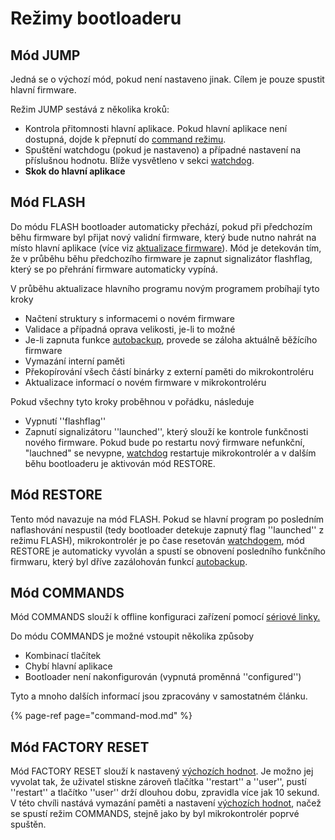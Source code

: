 # Režimy bootloaderu

## Mód JUMP

Jedná se o výchozí mód, pokud není nastaveno jinak. Cílem je pouze spustit hlavní firmware.

Režim JUMP sestává z několika kroků:

* Kontrola přitomnosti hlavní aplikace. Pokud hlavní aplikace není dostupná, dojde k přepnutí do [command režimu](command-mod.md).
* Spuštění watchdogu \(pokud je nastaveno\) a případné nastavení na příslušnou hodnotu. Blíže vysvětleno v sekci [watchdog](https://github.com/byzance/public-documentation/tree/38b460c46404c197299c0f0a84e3402a9b74c8d7/byzance_documentation/architektura-fw/bootloader/link%20na%20watchdog/README.md).
* **Skok do hlavní aplikace**

## Mód FLASH

Do módu FLASH bootloader automaticky přechází, pokud při předchozím běhu firmware byl přijat nový  validní firmware, který bude nutno nahrát na místo hlavní aplikace \(více viz [aktualizace firmware](https://github.com/byzance/public-documentation/tree/38b460c46404c197299c0f0a84e3402a9b74c8d7/byzance_documentation/architektura-fw/bootloader/odkaz%20aktualizace%20firmware/README.md)\). Mód je detekován tím, že v průběhu běhu předchozího firmware je zapnut signalizátor flashflag, který se po přehrání firmware automaticky vypíná. 

V průběhu aktualizace hlavního programu novým programem probíhají tyto kroky

* Načtení struktury s informacemi o novém firmware
* Validace a případná oprava velikosti, je-li to možné
* Je-li zapnuta funkce [autobackup](../autobackup.md), provede se záloha aktuálně běžícího firmware
* Vymazání interní paměti
* Překopírování všech částí binárky z externí paměti do mikrokontroléru
* Aktualizace informací o novém firmware v mikrokontroléru

Pokud všechny tyto kroky proběhnou v pořádku, následuje

* Vypnutí ''flashflag''
* Zapnutí signalizátoru ''launched'', který slouží ke kontrole funkčnosti nového firmware. Pokud bude po restartu nový firmware nefunkční, "lauchned" se nevypne, [watchdog](https://github.com/byzance/public-documentation/tree/38b460c46404c197299c0f0a84e3402a9b74c8d7/byzance_documentation/architektura-fw/bootloader/ODKAZ%20WATCHDOG/README.md)  restartuje mikrokontrolér a v dalším běhu bootloaderu je aktivován mód RESTORE.

## Mód RESTORE

Tento mód navazuje na mód FLASH.  Pokud se hlavní program po posledním naflashování nespustil \(tedy bootloader detekuje zapnutý flag ''launched'' z režimu FLASH\), mikrokontrolér je po čase resetován [watchdogem](../../funkcionality/watchdog.md), mód RESTORE je automaticky vyvolán a spustí se obnovení posledního funkčního firmwaru, který byl dříve zazálohován funkcí [autobackup](../autobackup.md). 

## Mód COMMANDS

Mód COMMANDS slouží k offline konfiguraci zařízení pomocí [sériové linky.](../../tutorialy/komunikace-po-seriove-lince-uart/) 

Do módu COMMANDS je možné vstoupit několika způsoby

* Kombinací tlačítek
* Chybí hlavní aplikace
* Bootloader není nakonfigurován \(vypnutá proměnná ''configured''\)

Tyto a mnoho dalších informací jsou zpracovány v samostatném článku.

{% page-ref page="command-mod.md" %}

## Mód FACTORY RESET

Mód FACTORY RESET slouží k nastavený [výchozích hodnot](vychozi-hodnoty.md). Je možno jej vyvolat tak, že uživatel stiskne zároveň tlačítka ''restart'' a ''user'', pustí ''restart'' a tlačítko ''user'' drží dlouhou dobu, zpravidla více jak 10 sekund. V této chvíli nastává vymazání paměti a nastavení [výchozích hodnot](vychozi-hodnoty.md), načež se spustí režim COMMANDS, stejně jako by byl mikrokontrolér poprvé spuštěn.


